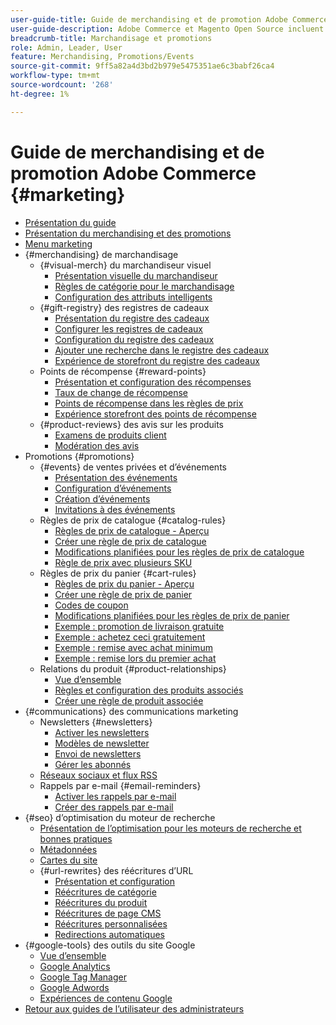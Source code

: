 ```yaml
---
user-guide-title: Guide de merchandising et de promotion Adobe Commerce
user-guide-description: Adobe Commerce et Magento Open Source incluent de nombreux outils que vous pouvez utiliser pour stimuler les ventes, créer des opportunités d’engagement client et configurer des promotions ciblées.
breadcrumb-title: Marchandisage et promotions
role: Admin, Leader, User
feature: Merchandising, Promotions/Events
source-git-commit: 9ff5a82a4d3bd2b979e5475351ae6c3babf26ca4
workflow-type: tm+mt
source-wordcount: '268'
ht-degree: 1%

---
```



# Guide de merchandising et de promotion Adobe Commerce {#marketing}

- [Présentation du guide](guide-overview.md)
- [Présentation du merchandising et des promotions](introduction.md)
- [Menu marketing](marketing-menu.md)
- {#merchandising} de marchandisage
   - {#visual-merch} du marchandiseur visuel
      - [Présentation visuelle du marchandiseur](visual-merchandiser.md)
      - [Règles de catégorie pour le marchandisage](category-product-rules.md)
      - [Configuration des attributs intelligents](smart-attributes-configure.md)
   - {#gift-registry} des registres de cadeaux
      - [Présentation du registre des cadeaux](gift-registries.md)
      - [Configurer les registres de cadeaux](gift-registry-configure.md)
      - [Configuration du registre des cadeaux](gift-registry-create.md)
      - [Ajouter une recherche dans le registre des cadeaux](gift-registry-search.md)
      - [Expérience de storefront du registre des cadeaux](gift-registry-storefront.md)
   - Points de récompense {#reward-points}
      - [Présentation et configuration des récompenses](rewards-loyalty.md)
      - [Taux de change de récompense](reward-exchange-rates.md)
      - [Points de récompense dans les règles de prix](reward-points-price-rules.md)
      - [Expérience storefront des points de récompense](reward-points-storefront.md)
   - {#product-reviews} des avis sur les produits
      - [Examens de produits client](product-reviews.md)
      - [Modération des avis](product-reviews-moderate.md)
- Promotions {#promotions}
   - {#events} de ventes privées et d’événements
      - [Présentation des événements](events-private-sales.md)
      - [Configuration d’événements](event-configure.md)
      - [Création d’événements](event-create.md)
      - [Invitations à des événements](invitations.md)
   - Règles de prix de catalogue {#catalog-rules}
      - [Règles de prix de catalogue - Aperçu](price-rules-catalog.md)
      - [Créer une règle de prix de catalogue](price-rules-catalog-create.md)
      - [Modifications planifiées pour les règles de prix de catalogue](price-rule-catalog-scheduled-changes.md)
      - [Règle de prix avec plusieurs SKU](price-rule-multiple-sku.md)
   - Règles de prix du panier {#cart-rules}
      - [Règles de prix du panier - Aperçu](price-rules-cart.md)
      - [Créer une règle de prix de panier](price-rules-cart-create.md)
      - [Codes de coupon](price-rules-cart-coupon.md)
      - [Modifications planifiées pour les règles de prix de panier](price-rule-cart-scheduled-changes.md)
      - [Exemple : promotion de livraison gratuite](price-rules-cart-free-shipping.md)
      - [Exemple : achetez ceci gratuitement](price-rules-cart-buy-this-get-that.md)
      - [Exemple : remise avec achat minimum](price-rule-discount-minimum-purchase.md)
      - [Exemple : remise lors du premier achat](price-rule-discount-first-purchase.md)
   - Relations du produit {#product-relationships}
      - [Vue d’ensemble](product-relationships.md)
      - [Règles et configuration des produits associés](product-related-rules.md)
      - [Créer une règle de produit associée](product-related-rule-create.md)
- {#communications} des communications marketing
   - Newsletters {#newsletters}
      - [Activer les newsletters](newsletters.md)
      - [Modèles de newsletter](newsletter-template.md)
      - [Envoi de newsletters](newsletter-queue.md)
      - [Gérer les abonnés](newsletter-subscribers.md)
   - [Réseaux sociaux et flux RSS](social-rss.md)
   - Rappels par e-mail {#email-reminders}
      - [Activer les rappels par e-mail](email-reminder-rules.md)
      - [Créer des rappels par e-mail](email-reminder-rules-create.md)
- {#seo} d’optimisation du moteur de recherche
   - [Présentation de l’optimisation pour les moteurs de recherche et bonnes pratiques](seo-overview.md)
   - [Métadonnées](meta-data.md)
   - [Cartes du site](sitemap-xml.md)
   - {#url-rewrites} des réécritures d’URL
      - [Présentation et configuration](url-rewrite.md)
      - [Réécritures de catégorie](url-rewrite-category.md)
      - [Réécritures du produit](url-rewrite-product.md)
      - [Réécritures de page CMS](url-rewrite-cms-page.md)
      - [Réécritures personnalisées](url-rewrite-custom.md)
      - [Redirections automatiques](url-redirect-product-automatic.md)
- {#google-tools} des outils du site Google
   - [Vue d’ensemble](google-tools.md)
   - [Google Analytics](google-analytics.md)
   - [Google Tag Manager](google-tag-manager.md)
   - [Google Adwords](google-adwords.md)
   - [Expériences de contenu Google](google-content-experiments.md)
- [Retour aux guides de l’utilisateur des administrateurs](https://experienceleague.adobe.com/en/docs/commerce-admin/user-guides/home)

